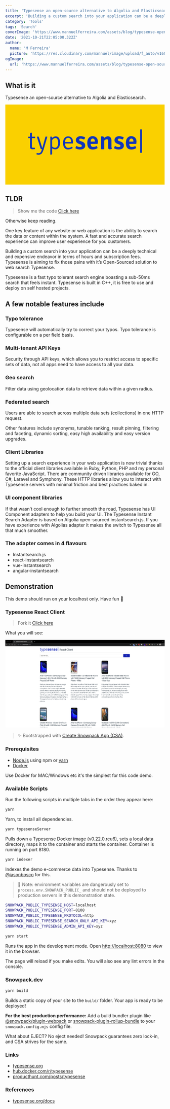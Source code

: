 ```yaml
---
title: 'Typesense an open-source alternative to Algolia and Elasticsearch'
excerpt: 'Building a custom search into your application can be a deeply technical and expensive endeavor in terms of build hours and license fees. Typesense is aiming to fix those pains with it’s Open-Sourced solution to web search Typesense.'
category: 'Tools'
tags: 'Search'
coverImage: 'https://www.mannuelferreira.com/assets/blog/typesense-open-source-alternative-to-algolia-and-elasticsearch/typesense-header.png'
date: '2021-10-21T22:05:00.322Z'
author:
  name: 'M Ferreira'
  picture: 'https://res.cloudinary.com/mannuel/image/upload/f_auto/v1604067445/images/mee.jpg'
ogImage:
  url: 'https://www.mannuelferreira.com/assets/blog/typesense-open-source-alternative-to-algolia-and-elasticsearch/typesense-header.png'
---
```


## What is it

Typesense an open-source alternative to Algolia and Elasticsearch.

![typsense](/assets/blog/typesense-open-source-alternative-to-algolia-and-elasticsearch/typesense-header.png)

## TLDR

> Show me the code [Click here](https://github.com/mannuelf/typesense-algolia-search-comparison/tree/main/typesense-client)

Otherwise keep reading.

One key feature of any website or web application is the ability to search the data or content within the system. A fast and accurate search experience can improve user experience for you customers.

Building a custom search into your application can be a deeply technical and expensive endeavor in terms of hours and subscription fees. Typesense is aiming to fix those pains with it’s Open-Sourced solution to web search Typesense.

Typesense is a fast typo tolerant search engine boasting a sub-50ms search that feels instant. Typesense is built in C++, it is free to use and deploy on self hosted projects.

## A few notable features include

### Typo tolerance

Typesense will automatically try to correct your typos. Typo tolerance is configurable on a per field basis.

### Multi-tenant API Keys

Security through API keys, which allows you to restrict access to specific sets of data, not all apps need to have access to all your data.

### Geo search

Filter data using geolocation data to retrieve data within a given radius.

### Federated search

Users are able to search across multiple data sets (collections) in one HTTP request.

Other features include synonyms, tunable ranking, result pinning, filtering and faceting, dynamic sorting, easy high availability and easy version upgrades.

### Client Libraries

Setting up a search experience in your web application is now trivial thanks to the official client libraries available in Ruby, Python, PHP and my personal favorite JavaScript. There are community driven libraries available for GO, C#, Laravel and Symphony. These HTTP libraries allow you to interact with Typesense servers with minimal friction and best practices baked in.

### UI component libraries

If that wasn’t cool enough to further smooth the road, Typesense has UI Component adapters to help you build your UI. The Typesense Instant Search Adapter is based on Algolia open-sourced instantsearch.js. If you have experience with Algolias adapter it makes the switch to Typesense all that much smoother.

### The adapter comes in 4 flavours

- Instantsearch.js
- react-instantsearch
- vue-instantsearch
- angular-instantsearch

## Demonstration

This demo should run on your localhost only. Have fun 🚀

### Typesense React Client

> Fork it [Click here](https://github.com/mannuelf/typesense-algolia-search-comparison/tree/main/typesense-client)

What you will see:

![typsense](/assets/blog/typesense-open-source-alternative-to-algolia-and-elasticsearch/demosite.png)

> ✨ Bootstrapped with [Create Snowpack App (CSA)](https://www.snowpack.dev).

### Prerequisites

- [Node.js](https://nodejs.org) using npm or [yarn](https://yarnpkg.com)
- [Docker](https://www.docker.com/get-started)

Use Docker for MAC/Windows etc it's the simplest for this code demo.

### Available Scripts

Run the following scripts in multiple tabs in the order they appear here:

```bash
yarn
```

Yarn, to install all dependencies.

```bash
yarn typesenseServer
```

Pulls down a Typesense Docker image (v0.22.0.rcu6), sets a local data directory, maps it to the container and starts the container. Container is running on port 8180.

```bash
yarn indexer
```

Indexes the demo e-commerce data into Typesense. Thanks to [@jasonbosco](https://github.com/jasonbosco) for this.

> 🚨 Note: environment variables are dangerously set to `process.env.SNOWPACK_PUBLIC_` and should not be deployed to production servers in this demonstration state.

```bash
SNOWPACK_PUBLIC_TYPESENSE_HOST=localhost
SNOWPACK_PUBLIC_TYPESENSE_PORT=8108
SNOWPACK_PUBLIC_TYPESENSE_PROTOCOL=http
SNOWPACK_PUBLIC_TYPESENSE_SEARCH_ONLY_API_KEY=xyz
SNOWPACK_PUBLIC_TYPESENSE_ADMIN_API_KEY=xyz
```

```bash
yarn start
```

Runs the app in the development mode.
Open [http://localhost:8080](http://localhost:8080s) to view it in the browser.

The page will reload if you make edits. You will also see any lint errors in the console.

### Snowpack.dev

```bash
yarn build
```

Builds a static copy of your site to the `build/` folder.
Your app is ready to be deployed!

**For the best production performance:** Add a build bundler plugin like [@snowpack/plugin-webpack](https://github.com/snowpackjs/snowpack/tree/main/plugins/plugin-webpack) or [snowpack-plugin-rollup-bundle](https://github.com/ParamagicDev/snowpack-plugin-rollup-bundle) to your `snowpack.config.mjs` config file.

What about EJECT? No eject needed! Snowpack guarantees zero lock-in, and CSA strives for the same.

### Links

- [typesense.org](https://typesense.org/)
- [hub.docker.com/r/typesense](https://hub.docker.com/r/typesense/typesense/tags?page=1&ordering=last_updated)
- [producthunt.com/posts/typesense](https://www.producthunt.com/posts/typesense)

### References

- [typesense.org/docs](https://typesense.org/docs/)
